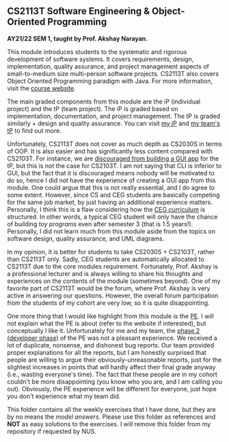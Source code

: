 ## CS2113T Software Engineering & Object-Oriented Programming

**AY21/22 SEM 1, taught by Prof. Akshay Narayan.**

This module introduces students to the systematic and rigorous development of software systems. It covers requirements, design, implementation, quality assurance, and project management aspects of small-to-medium size multi-person software projects. CS2113T also covers Object Oriented Programming paradigm with Java. For more information, visit the [course website](https://nus-cs2113-ay2122s1.github.io/website/).

The main graded components from this module are the iP (individual project) and the tP (team project). The iP is graded based on implementation, documentation, and project management. The tP is graded similarly + design and quality assurance. You can visit [my iP](https://github.com/richwill28/ip) and [my team's tP](https://github.com/AY2122S1-CS2113T-W11-3/tp) to find out more.

Unfortunately, CS2113T does not cover as much depth as CS2030S in terms of OOP. It is also easier and has significantly less content compared with CS2103T. For instance, we are [discouraged from building a GUI app](https://nus-cs2113-ay2122s1.github.io/website/admin/tp-constraints.html#recommendation-no-gui) for the tP, but this is not the case for CS2103T. I am not saying that CLI is inferior to GUI, but the fact that it is discouraged means nobody will be motivated to do so, hence I did not have the experience of creating a GUI app from this module. One could argue that this is not really essential, and I do agree to some extent. However, since CS and CEG students are basically competing for the same job market, by just having an additional experience matters. Personally, I think this is a flaw considering how the [CEG curriculum](https://ceg.nus.edu.sg/wp-content/uploads/sites/3/2020/06/AY2021_CEG1-Recommended-Schedule-Direct_18Jun20.pdf) is structured. In other words, a typical CEG student will only have the chance of building *toy programs* even after semester 3 (that is 1.5 years!). Personally, I did not learn much from this module aside from the topics on software design, quality assurance, and UML diagrams.

In my opinion, it is better for students to take CS2030S + CS2103T, rather than CS2113T only. Sadly, CEG students are automatically allocated to CS2113T due to the core modules requirement. Fortunately, Prof. Akshay is a professional lecturer and is always willing to share his thoughts and experiences on the contents of the module (sometimes beyond). One of my favorite part of CS2113T would be the forum, where Prof. Akshay is very active in answering our questions. However, the overall forum participation from the students of my cohort are very low, so it is quite disappointing.

One more thing that I would like highlight from this module is the [PE](https://nus-cs2113-ay2122s1.github.io/website/admin/tp-pe.html#tp-practical-exam). I will not explain what the PE is about (refer to the website if interested), but conceptually I like it. Unfortunately for me and my team, the [phase 2 (developer phase)](https://nus-cs2113-ay2122s1.github.io/website/admin/tp-pe.html#pe-phase-2-developer-response-2) of the PE was not a pleasant experience. We received a lot of duplicate, nonsense, and dishonest bug reports. Our team provided proper explanations for all the reports, but I am honestly surprised that people are willing to argue their obviously-unreasonable reports, just for the slightest increases in points that will hardly affect their final grade anyway (i.e., wasting everyone's time). The fact that these people are in my cohort couldn't be more disappointing (you know who you are, and I am calling you out). Obviously, the PE experience will be different for everyone, just hope you don't experience what my team did.

This folder contains all the weekly exercises that I have done, but they are by no means the *model answers*. Please use this folder as references and **NOT** as easy solutions to the exercises. I will remove this folder from my repository if requested by NUS.

